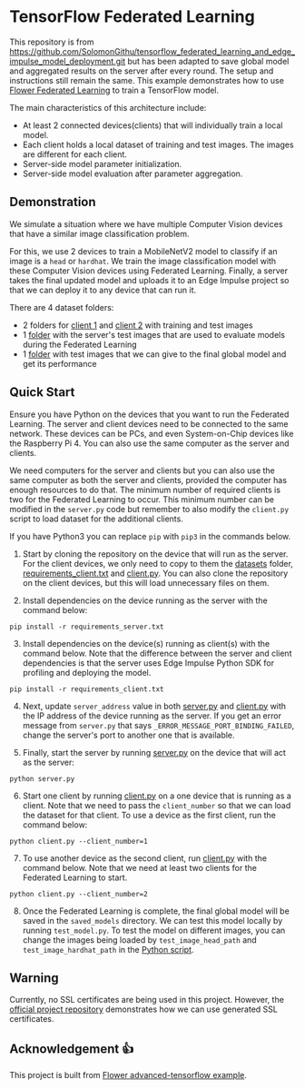 # TensorFlow Federated Learning 

This repository is from https://github.com/SolomonGithu/tensorflow_federated_learning_and_edge_impulse_model_deployment.git but has been adapted to save global model and aggregated results on the server after every round. The setup and instructions still remain the same. This example demonstrates how to use [Flower Federated Learning](https://flower.dev/docs/framework/tutorial-what-is-federated-learning.html) to train a TensorFlow model.

The main characteristics of this architecture include:
- At least 2 connected devices(clients) that will individually train a local model.
- Each client holds a local dataset of training and test images. The images are different for each client.
- Server-side model parameter initialization.
- Server-side model evaluation after parameter aggregation.


## Demonstration

We simulate a situation where we have multiple Computer Vision devices that have a similar image classification problem. 

For this, we use 2 devices to train a MobileNetV2 model to classify if an image is a ```head``` or ```hardhat```. We train the image classification model with these Computer Vision devices using Federated Learning. Finally, a server takes the final updated model and uploads it to an Edge Impulse project so that we can deploy it to any device that can run it. 

There are 4 dataset folders:
- 2 folders for [client 1](datasets/dataset_client1/) and [client 2](datasets/dataset_client2/) with training and test images
- 1 [folder](datasets/dataset_server/) with the server's test images that are used to evaluate models during the Federated Learning
- 1 [folder](datasets/dataset_test/) with test images that we can give to the final global model and get its performance

## Quick Start

Ensure you have Python on the devices that you want to run the Federated Learning. The server and client devices need to be connected to the same network. These devices can be PCs, and even System-on-Chip devices like the Raspberry Pi 4. You can also use the same computer as the server and clients.

We need computers for the server and clients but you can also use the same computer as both the server and clients, provided the computer has enough resources to do that. The minimum number of required clients is two for the Federated Learning to occur. This minimum number can be modified in the ```server.py``` code but remember to also modify the ```client.py``` script to load dataset for the additional clients.

If you have Python3 you can replace ```pip``` with ```pip3``` in the commands below.

1) Start by cloning the repository on the device that will run as the server. For the client devices, we only need to copy to them the [datasets](datasets/) folder, [requirements_client.txt](requirements_client.txt) and [client.py](client.py). You can also clone the repository on the client devices, but this will load unnecessary files on them. 


2) Install dependencies on the device running as the server with the command below:
```
pip install -r requirements_server.txt
```

3) Install dependencies on the device(s) running as client(s) with the command below. Note that the difference between the server and client dependencies is that the server uses Edge Impulse Python SDK for profiling and deploying the model.
```
pip install -r requirements_client.txt
```

4) Next, update ```server_address``` value in both [server.py](server.py) and [client.py](client.py) with the IP address of the device running as the server. If you get an error message from ```server.py``` that says ```_ERROR_MESSAGE_PORT_BINDING_FAILED```, change the server's port to another one that is available.

5) Finally, start the server by running [server.py](server.py) on the device that will act as the server:
```
python server.py
```

6) Start one client by running [client.py](client.py) on a one device that is running as a client. Note that we need to pass the ```client_number``` so that we can load the dataset for that client. To use a device as the first client, run the command below:
```
python client.py --client_number=1
```

7) To use another device as the second client, run [client.py](client.py) with the command below. Note that we need at least two clients for the Federated Learning to start.
```
python client.py --client_number=2
```

8) Once the Federated Learning is complete, the final global model will be saved in the ```saved_models``` directory. We can test this model locally by running ```test_model.py```. To test the model on different images, you can change the images being loaded by ```test_image_head_path``` and ```test_image_hardhat_path``` in the [Python script](test_model.py).

## Warning

Currently, no SSL certificates are being used in this project. However, the [official project repository](https://github.com/adap/flower/tree/main/examples/advanced-tensorflow) demonstrates how we can use generated SSL certificates. 


## Acknowledgement :+1:

This project is built from [Flower advanced-tensorflow example](https://github.com/adap/flower/tree/main/examples/advanced-tensorflow).
